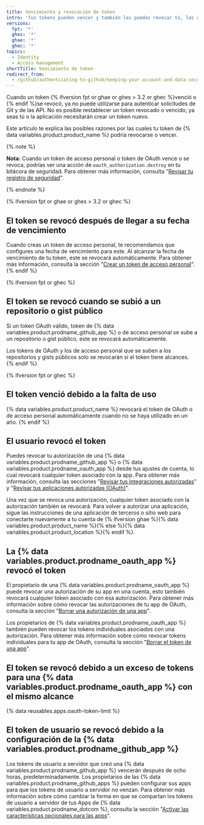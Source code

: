 ```yaml
---
title: Vencimiento y revocación de token
intro: 'Tus tokens pueden vencer y también los puedes revocar tú, las aplicaciones que hayas autorizado y el mismo {% data variables.product.product_name %}.'
versions:
  fpt: '*'
  ghes: '*'
  ghae: '*'
  ghec: '*'
topics:
  - Identity
  - Access management
shortTitle: Vencimiento de token
redirect_from:
  - /github/authenticating-to-github/keeping-your-account-and-data-secure/token-expiration-and-revocation
---
```


Cuando un token {% ifversion fpt or ghae or ghes > 3.2 or ghec %}venció o {% endif %}se revocó, ya no puede utilizarse para autenticar solicitudes de Git y de las API. No es posible restablecer un token revocado o vencido, ya seas tú o la aplicación necesitarán crear un token nuevo.

Este artículo te explica las posibles razones por las cuales tu token de {% data variables.product.product_name %} podría revocarse o vencer.

{% note %}

**Nota:** Cuando un token de acceso personal o token de OAuth vence o se revoca, podrías ver una acción de `oauth_authorization.destroy` en tu bitácora de seguridad. Para obtener más información, consulta "[Revisar tu registro de seguridad](/github/authenticating-to-github/keeping-your-account-and-data-secure/reviewing-your-security-log)".

{% endnote %}

{% ifversion fpt or ghae or ghes > 3.2 or ghec %}
## El token se revocó después de llegar a su fecha de vencimiento

Cuando creas un token de acceso personal, te recomendamos que configures una fecha de vencimiento para este. Al alcanzar la fecha de vencimiento de tu token, este se revocará automáticamente. Para obtener más información, consulta la sección "[Crear un token de acceso personal](/github/authenticating-to-github/keeping-your-account-and-data-secure/creating-a-personal-access-token)".
{% endif %}

{% ifversion fpt or ghec %}
## El token se revocó cuando se subió a un repositorio o gist público

Si un token OAuth válido, token de {% data variables.product.prodname_github_app %} o de acceso personal se sube a un repositorio o gist público, este se revocará automáticamente.

Los tokens de OAuth y los de acceso personal que se suben a los repositorios y gists públicos solo se revocarán si el token tiene alcances.
{% endif %}

{% ifversion fpt or ghec %}
## El token venció debido a la falta de uso

{% data variables.product.product_name %} revocará el token de OAuth o de acceso personal automáticamente cuando no se haya utilizado en un año.
{% endif %}

## El usuario revocó el token

Puedes revocar tu autorización de una {% data variables.product.prodname_github_app %} o {% data variables.product.prodname_oauth_app %} desde tus ajustes de cuenta, lo cual revocará cualquier token asociado con la app. Para obtener más información, consulta las secciones "[Revisar tus integraciones autorizadas](/github/authenticating-to-github/keeping-your-account-and-data-secure/reviewing-your-authorized-integrations)" y "[Revisar tus aplicaciones autorizadas (OAuth)](/github/authenticating-to-github/keeping-your-account-and-data-secure/reviewing-your-authorized-applications-oauth)".

Una vez que se revoca una autorización, cualquier token asociado con la autorización también se revocará. Para volver a autorizar una aplicación, sigue las instrucciones de una aplicación de terceros o sitio web para conectarte nuevamente a tu cuenta de {% ifversion ghae %}{% data variables.product.product_name %}{% else %}{% data variables.product.product_location %}{% endif %}.

## La {% data variables.product.prodname_oauth_app %} revocó el token

El propietario de una {% data variables.product.prodname_oauth_app %} puede revocar una autorización de su app en una cuenta, esto también revocará cualquier token asociado con esa autorización. Para obtener más información sobre cómo revocar las autorizaciones de tu app de OAuth, consulta la sección "[Borrar una autorización de una app](/rest/reference/apps#delete-an-app-authorization)".

Los propietarios de {% data variables.product.prodname_oauth_app %} también pueden revocar los tokens individuales asociados con una autorización. Para obtener más información sobre cómo revocar tokens individuales para tu app de OAuth, consulta la sección "[Borrar el token de una app](/rest/apps/oauth-applications#delete-an-app-token)".

## El token se revocó debido a un exceso de tokens para una {% data variables.product.prodname_oauth_app %} con el mismo alcance

{% data reusables.apps.oauth-token-limit %}

## El token de usuario se revocó debido a la configuración de la {% data variables.product.prodname_github_app %}

Los tokens de usuario a servidor que creó una {% data variables.product.prodname_github_app %} vencerán después de ocho horas, predeterminadamente. Los propietarios de las {% data variables.product.prodname_github_apps %} pueden configurar sus apps para que los tokens de usuario a servidor no venzan. Para obtener más información sobre cómo cambiar la forma en que se compartan los tokens de usuario a servidor de tus Apps de {% data variables.product.prodname_dotcom %}, consulta la sección "[Activar las características opcionales para las apps](/developers/apps/getting-started-with-apps/activating-optional-features-for-apps)".
